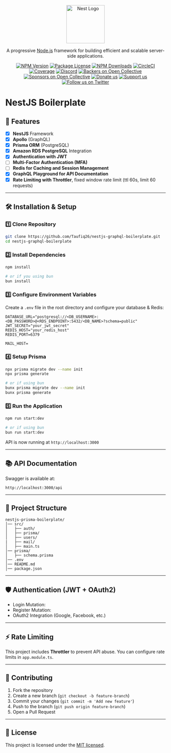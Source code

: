 <p align="center">
  <a href="http://nestjs.com/" target="blank"><img src="https://nestjs.com/img/logo-small.svg" width="120" alt="Nest Logo" /></a>
</p>

[circleci-image]: https://img.shields.io/circleci/build/github/nestjs/nest/master?token=abc123def456
[circleci-url]: https://circleci.com/gh/nestjs/nest

  <p align="center">A progressive <a href="http://nodejs.org" target="_blank">Node.js</a> framework for building efficient and scalable server-side applications.</p>
    <p align="center">
<a href="https://www.npmjs.com/~nestjscore" target="_blank"><img src="https://img.shields.io/npm/v/@nestjs/core.svg" alt="NPM Version" /></a>
<a href="https://www.npmjs.com/~nestjscore" target="_blank"><img src="https://img.shields.io/npm/l/@nestjs/core.svg" alt="Package License" /></a>
<a href="https://www.npmjs.com/~nestjscore" target="_blank"><img src="https://img.shields.io/npm/dm/@nestjs/common.svg" alt="NPM Downloads" /></a>
<a href="https://circleci.com/gh/nestjs/nest" target="_blank"><img src="https://img.shields.io/circleci/build/github/nestjs/nest/master" alt="CircleCI" /></a>
<a href="https://coveralls.io/github/nestjs/nest?branch=master" target="_blank"><img src="https://coveralls.io/repos/github/nestjs/nest/badge.svg?branch=master#9" alt="Coverage" /></a>
<a href="https://discord.gg/G7Qnnhy" target="_blank"><img src="https://img.shields.io/badge/discord-online-brightgreen.svg" alt="Discord"/></a>
<a href="https://opencollective.com/nest#backer" target="_blank"><img src="https://opencollective.com/nest/backers/badge.svg" alt="Backers on Open Collective" /></a>
<a href="https://opencollective.com/nest#sponsor" target="_blank"><img src="https://opencollective.com/nest/sponsors/badge.svg" alt="Sponsors on Open Collective" /></a>
  <a href="https://paypal.me/kamilmysliwiec" target="_blank"><img src="https://img.shields.io/badge/Donate-PayPal-ff3f59.svg" alt="Donate us"/></a>
    <a href="https://opencollective.com/nest#sponsor"  target="_blank"><img src="https://img.shields.io/badge/Support%20us-Open%20Collective-41B883.svg" alt="Support us"></a>
  <a href="https://twitter.com/nestframework" target="_blank"><img src="https://img.shields.io/twitter/follow/nestframework.svg?style=social&label=Follow" alt="Follow us on Twitter"></a>
</p>
  <!--[![Backers on Open Collective](https://opencollective.com/nest/backers/badge.svg)](https://opencollective.com/nest#backer)
  [![Sponsors on Open Collective](https://opencollective.com/nest/sponsors/badge.svg)](https://opencollective.com/nest#sponsor)-->

# NestJS Boilerplate

## 🚀 Features
- [x] **NestJS** Framework
- [x] **Apollo** (GraphQL)
- [x] **Prisma ORM** (PostgreSQL)
- [x] **Amazon RDS PostgreSQL** Integration
- [x] **Authentication with JWT**
- [ ] **Multi-Factor Authentication (MFA)**
- [ ] **Redis for Caching and Session Management**
- [x] **GraphQL Playground for API Documentation**
- [x] **Rate Limiting with Throttler**, fixed window rate limit (ttl 60s, limit 60 requests)

---

## 🛠 Installation & Setup

### 1️⃣ Clone Repository
```bash
git clone https://github.com/Taufiq26/nestjs-graphql-boilerplate.git
cd nestjs-graphql-boilerplate
```

### 2️⃣ Install Dependencies
```bash
npm install

# or if you using bun
bun install
```

### 3️⃣ Configure Environment Variables
Create a `.env` file in the root directory and configure your database & Redis:
```env
DATABASE_URL="postgresql://<DB_USERNAME>:<DB_PASSWORD>@<RDS_ENDPOINT>:5432/<DB_NAME>?schema=public"
JWT_SECRET="your_jwt_secret"
REDIS_HOST="your_redis_host"
REDIS_PORT=6379

MAIL_HOST=
```

### 4️⃣ Setup Prisma
```bash
npx prisma migrate dev --name init
npx prisma generate

# or if using bun
bunx prisma migrate dev --name init
bunx prisma generate
```

### 5️⃣ Run the Application
```bash
npm run start:dev

# or if using bun
bun run start:dev
```
API is now running at `http://localhost:3000`

---

## 📚 API Documentation
Swagger is available at:
```
http://localhost:3000/api
```

---

## 📂 Project Structure
```
nestjs-prisma-boilerplate/
│── src/
│   ├── auth/
│   ├── prisma/
│   ├── users/
|   ├── mail/
│   ├── main.ts
│── prisma/
│   ├── schema.prisma
│── .env
│── README.md
│── package.json
```

---

## 🛡 Authentication (JWT + OAuth2)
- Login Mutation: ``` ```
- Register Mutation: ``` ```
- OAuth2 Integration (Google, Facebook, etc.)

---

## ⚡ Rate Limiting
This project includes **Throttler** to prevent API abuse. You can configure rate limits in `app.module.ts`.

---

## 📌 Contributing
1. Fork the repository
2. Create a new branch (`git checkout -b feature-branch`)
3. Commit your changes (`git commit -m 'Add new feature'`)
4. Push to the branch (`git push origin feature-branch`)
5. Open a Pull Request

---

## 📜 License
This project is licensed under the [MIT licensed](https://github.com/nestjs/nest/blob/master/LICENSE).
